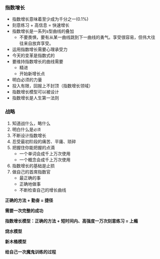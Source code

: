 ### 指数增长
- 指数增长意味着至少成为千分之一(0.1%)
- 刻意练习 + 高信息 = 快速增长
- 指数增长是一系列s型曲线的叠加
    - 不要畏惧，要有从某一曲线跳到下一曲线的勇气。享受很容易，但伟大往往来自放弃享受。
- 运用指数增长需要心理承受力
- 今天的变革是指数式的
- 要维持指数增长的曲线需要
    - 精进
    - 开始新增长点
- 明白必须的力量
- 投入有限，回报上不封顶（指数增长领域）
- 指数增长模型可以被设计
- 指数增长是人生第一法则


### 战略
1. 知道战什么，略什么
2. 明白什么是`必须`
3. 不断设计指数增长
4. 忍受最初阶段的痛苦、平庸、琐碎
5. 把握住你能把握的点滴
    - 一个单词会成千上万次使用
    - 一个概念会成千上万次使用
6. 指数增长的基础是止损
7. 做自己的首席指数官
   - 最正确的事
   - 正确地做事
   - 不断检查自己的增长曲线


**正确的方法 + 勤奋 = 捷径**

**需要一次完整的成功**

**指数增长模型：正确的方法 + 短时间内、高强度一万次刻意练习 = 上瘾**

**烧水模型**

**新木桶模型**

**给自己一次魔鬼训练的过程**
